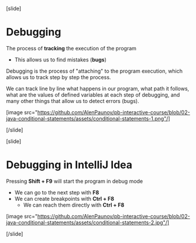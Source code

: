 [slide]
# Debugging
The process of **tracking** the execution of the program
* This allows us to find mistakes (**bugs**)

Debugging is the process of "attaching" to the program execution, which allows us to track step by step the process. 

We can track line by line what happens in our program, what path it follows, what are the values of defined variables at each step of debugging, and many other things that allow us to detect errors (bugs).

[image src="https://github.com/AlenPaunov/pb-interactive-course/blob/02-java-conditional-statements/assets/conditional-statements-1.png"/]

[/slide]

[slide]
# Debugging in IntelliJ Idea
Pressing **Shift + F9** will start the program in debug mode
* We can go to the next step with **F8**
* We can create breakpoints with **Ctrl + F8**
    * We can reach them directly with **Ctrl + F8**

[image src="https://github.com/AlenPaunov/pb-interactive-course/blob/02-java-conditional-statements/assets/conditional-statements-2.jpg"/]

[/slide]